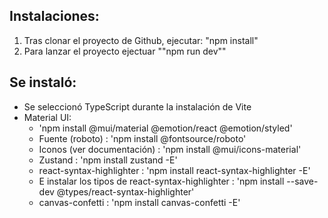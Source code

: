## Instalaciones:

1. Tras clonar el proyecto de Github, ejecutar: "npm install"
2. Para lanzar el proyecto ejectuar ""npm run dev""

## Se instaló: 

- Se seleccionó TypeScript durante la instalación de Vite
- Material UI: 
  - 'npm install @mui/material @emotion/react @emotion/styled'
  - Fuente (roboto) : 'npm install @fontsource/roboto'
  - Iconos (ver documentación) : 'npm install @mui/icons-material'
  - Zustand : 'npm install zustand -E'
  - react-syntax-highlighter : 'npm install react-syntax-highlighter -E'
  - E instalar los tipos de react-syntax-highlighter : 'npm install --save-dev @types/react-syntax-highlighter'
  - canvas-confetti : 'npm install canvas-confetti -E'